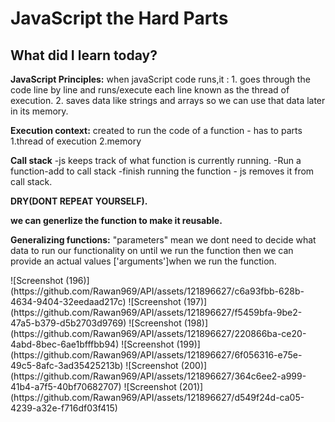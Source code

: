 <h1>JavaScript the Hard Parts</h1>
<h2>What did I learn today?</h2>
<p><strong>JavaScript Principles:</strong> when javaScript code runs,it :
1. goes through the code line by line and runs/execute each line known as the thread of execution.
2. saves data like strings and arrays so we can use that data later in its memory.</p>
<p><strong>Execution context:</strong> created to run the code of a function - has to parts
1.thread of execution
2.memory</p>
<p><strong>Call stack</strong>
-js keeps track of what function is currently running.
-Run a function-add to call stack
-finish running the function - js removes it from call stack.</p>
<p><strong>DRY(DONT REPEAT YOURSELF).</strong></p>
<p><strong>we can generlize the function to make it reusable.</strong></p>
<p><strong>Generalizing functions:</strong> "parameters" mean we dont need to decide what data to run our functionality on until we run the function then we can provide an actual values ['arguments']when we run the function.</p>
![Screenshot (196)](https://github.com/Rawan969/API/assets/121896627/c6a93fbb-628b-4634-9404-32eedaad217c)
![Screenshot (197)](https://github.com/Rawan969/API/assets/121896627/f5459bfa-9be2-47a5-b379-d5b2703d9769)
![Screenshot (198)](https://github.com/Rawan969/API/assets/121896627/220866ba-ce20-4abd-8bec-6ae1bfffbb94)
![Screenshot (199)](https://github.com/Rawan969/API/assets/121896627/6f056316-e75e-49c5-8afc-3ad35425213b)
![Screenshot (200)](https://github.com/Rawan969/API/assets/121896627/364c6ee2-a999-41b4-a7f5-40bf70682707)
![Screenshot (201)](https://github.com/Rawan969/API/assets/121896627/d549f24d-ca05-4239-a32e-f716df03f415)
